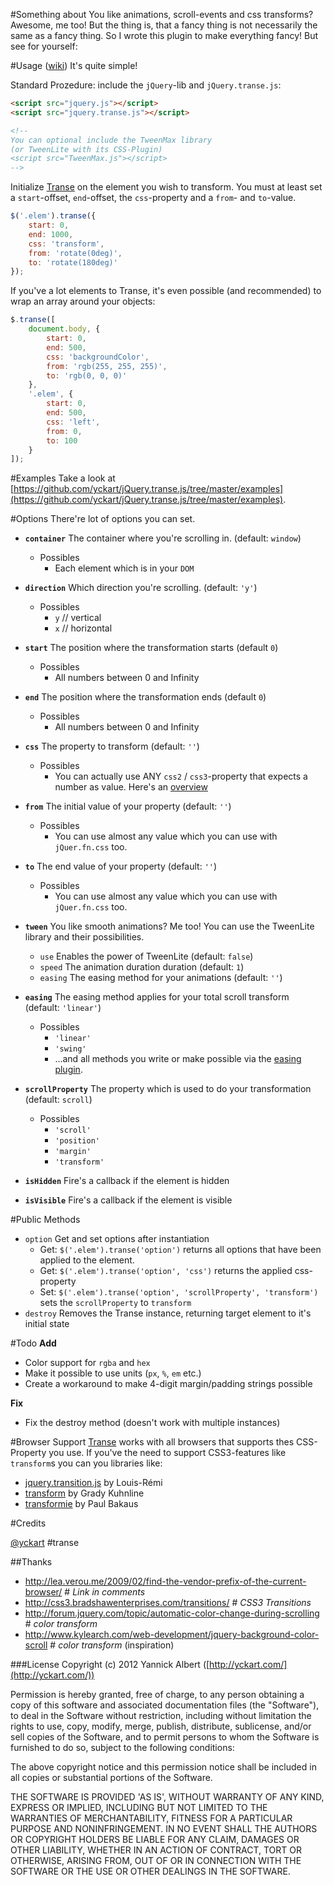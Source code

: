 #Something about
You like animations, scroll-events and css transforms? Awesome, me too! But the thing is, that a fancy thing is not necessarily the same as a fancy thing. So I wrote this plugin to make everything fancy! But see for yourself:

#Usage ([wiki](https://github.com/yckart/jquery.transe.js/wiki))
It's quite simple!

Standard Prozedure: include the `jQuery`-lib and `jQuery.transe.js`:
```html
<script src="jquery.js"></script>
<script src="jquery.transe.js"></script>

<!--
You can optional include the TweenMax library
(or TweenLite with its CSS-Plugin)
<script src="TweenMax.js"></script>
-->
```

Initialize [Transe](http://github.com/yckart/jquery.transe.js) on the element you wish to transform.
You must at least set a `start`-offset, `end`-offset, the `css`-property and a `from`- and `to`-value.
```javascript
$('.elem').transe({
    start: 0,
    end: 1000,
    css: 'transform',
    from: 'rotate(0deg)',
    to: 'rotate(180deg)'
});
```

If you've a lot elements to Transe, it's even possible (and recommended) to wrap an array around your objects:

```javascript
$.transe([
    document.body, {
        start: 0,
        end: 500,
        css: 'backgroundColor',
        from: 'rgb(255, 255, 255)',
        to: 'rgb(0, 0, 0)'
    },
    '.elem', {
        start: 0,
        end: 500,
        css: 'left',
        from: 0,
        to: 100
    }
]);
```

#Examples
Take a look at [https://github.com/yckart/jQuery.transe.js/tree/master/examples](https://github.com/yckart/jQuery.transe.js/tree/master/examples).


#Options
There're lot of options you can set.

* <b>`container`</b> The container where you're scrolling in. (default: `window`)
    * Possibles
        * Each element which is in your `DOM`

* <b>`direction`</b> Which direction you're scrolling. (default: `'y'`)
    * Possibles
        * `y` // vertical
        * `x` // horizontal

* <b>`start`</b> The position where the transformation starts (default `0`)
    * Possibles
        * All numbers between 0 and Infinity

* <b>`end`</b> The position where the transformation ends (default `0`)
    * Possibles
        * All numbers between 0 and Infinity

* <b>`css`</b> The property to transform (default: `''`)
    * Possibles
        * You can actually use ANY `css2` / `css3`-property that expects a number as value. Here's an [overview](https://github.com/yckart/jQuery.transe.js/wiki/Properties)

* <b>`from`</b> The initial value of your property (default: `''`)
    * Possibles
        * You can use almost any value which you can use with `jQuer.fn.css` too.

* <b>`to`</b> The end value of your property (default: `''`)
    * Possibles
        * You can use almost any value which you can use with `jQuer.fn.css` too.

* <b>`tween`</b> You like smooth animations? Me too! You can use the TweenLite library and their possibilities.
    * `use` Enables the power of TweenLite (default: `false`)
    * `speed` The animation duration duration (default: `1`)
    * `easing` The easing method for your animations (default: `''`)

* <b>`easing`</b> The easing method applies for your total scroll transform (default: `'linear'`)
    * Possibles
        * `'linear'`
        * `'swing'`
        * ...and all methods you write or make possible via the [easing plugin](http://gsgd.co.uk/sandbox/jquery/easing/).

* <b>`scrollProperty`</b> The property which is used to do your transformation (default: `scroll`)
    * Possibles
        * `'scroll'`
        * `'position'`
        * `'margin'`
        * `'transform'`

* <b>`isHidden`</b> Fire's a callback if the element is hidden
* <b>`isVisible`</b> Fire's a callback if the element is visible

#Public Methods
* `option` Get and set options after instantiation
    * Get: `$('.elem').transe('option')` returns all options that have been applied to the element.
    * Get: `$('.elem').transe('option', 'css')` returns the applied css-property
    * Set: `$('.elem').transe('option', 'scrollProperty', 'transform')` sets the `scrollProperty` to `transform`
* `destroy` Removes the Transe instance, returning target element to it's initial state

#Todo
**Add**
* Color support for `rgba` and `hex`
* Make it possible to use units (`px`, `%`, `em` etc.)
* Create a workaround to make 4-digit margin/padding strings possible

**Fix**
* Fix the destroy method (doesn't work with multiple instances)

#Browser Support
[Transe](http://github.com/yckart/jquery.transe.js) works with all browsers that supports thes CSS-Property you use. If you've the need to support CSS3-features like `transform`s you can you libraries like:
* [jquery.transition.js](https://github.com/louisremi/jquery.transition.js) by Louis-Rémi
* [transform](https://github.com/heygrady/transform) by Grady Kuhnline
* [transformie](https://github.com/pbakaus/transformie) by Paul Bakaus

#Credits

[@yckart](http://twitter.com/yckart/) #transe


##Thanks
- http://lea.verou.me/2009/02/find-the-vendor-prefix-of-the-current-browser/ # *Link in comments*
- http://css3.bradshawenterprises.com/transitions/ # *CSS3 Transitions*
- http://forum.jquery.com/topic/automatic-color-change-during-scrolling # *color transform*
- http://www.kylearch.com/web-development/jquery-background-color-scroll # *color transform* (inspiration)


###License
Copyright (c) 2012 Yannick Albert ([http://yckart.com/](http://yckart.com/))

Permission is hereby granted, free of charge, to any person obtaining a copy of this software and associated documentation files (the "Software"), to deal in the Software without restriction, including without limitation the rights to use, copy, modify, merge, publish, distribute, sublicense, and/or sell copies of the Software, and to permit persons to whom the Software is furnished to do so, subject to the following conditions:

The above copyright notice and this permission notice shall be included in all copies or substantial portions of the Software.

THE SOFTWARE IS PROVIDED 'AS IS', WITHOUT WARRANTY OF ANY KIND, EXPRESS OR IMPLIED, INCLUDING BUT NOT LIMITED TO THE WARRANTIES OF MERCHANTABILITY, FITNESS FOR A PARTICULAR PURPOSE AND NONINFRINGEMENT. IN NO EVENT SHALL THE AUTHORS OR COPYRIGHT HOLDERS BE LIABLE FOR ANY CLAIM, DAMAGES OR OTHER LIABILITY, WHETHER IN AN ACTION OF CONTRACT, TORT OR OTHERWISE, ARISING FROM, OUT OF OR IN CONNECTION WITH THE SOFTWARE OR THE USE OR OTHER DEALINGS IN THE SOFTWARE.
